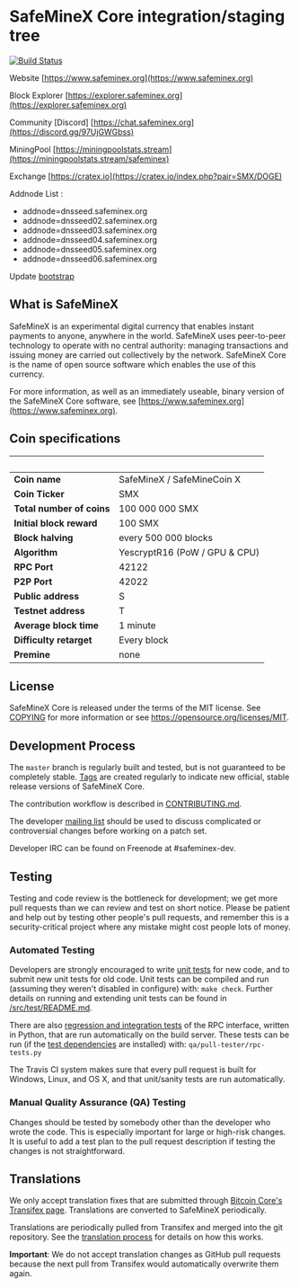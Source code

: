 SafeMineX Core integration/staging tree
=====================================

[![Build Status](https://travis-ci.org/safeminex/safeminex.svg?branch=master)](https://travis-ci.org/safeminex/safeminex)

Website [https://www.safeminex.org](https://www.safeminex.org) 

Block Explorer [https://explorer.safeminex.org](https://explorer.safeminex.org)

Community [Discord] [https://chat.safeminex.org](https://discord.gg/97UjGWGbss)

MiningPool [https://miningpoolstats.stream](https://miningpoolstats.stream/safeminex)

Exchange [https://cratex.io](https://cratex.io/index.php?pair=SMX/DOGE)

Addnode List : 
* addnode=dnsseed.safeminex.org
* addnode=dnsseed02.safeminex.org
* addnode=dnsseed03.safeminex.org
* addnode=dnsseed04.safeminex.org
* addnode=dnsseed05.safeminex.org
* addnode=dnsseed06.safeminex.org

Update [bootstrap](https://mega.nz/file/eJYySB6B#G7CRt11YVZZHFMIgWo75sJ1ZxxMS-9ybNv7tRpdKW34)

What is SafeMineX
----------------

SafeMineX is an experimental digital currency that enables instant payments to
anyone, anywhere in the world. SafeMineX uses peer-to-peer technology to operate
with no central authority: managing transactions and issuing money are carried
out collectively by the network. SafeMineX Core is the name of open source
software which enables the use of this currency.

For more information, as well as an immediately useable, binary version of
the SafeMineX Core software, see [https://www.safeminex.org](https://www.safeminex.org).


## Coin specifications
&nbsp; | &nbsp;
------ | ------
**Coin name** | SafeMineX / SafeMineCoin X
**Coin Ticker** | SMX
**Total number of coins** | 100 000 000 SMX
**Initial block reward** | 100 SMX
**Block halving** | every 500 000 blocks
**Algorithm** | YescryptR16 (PoW / GPU & CPU)
**RPC Port** | 42122
**P2P Port** | 42022
**Public address** | S
**Testnet address** | T
**Average block time** | 1 minute
**Difficulty retarget** | Every block
**Premine** | none


License
-------

SafeMineX Core is released under the terms of the MIT license. See [COPYING](COPYING) for more
information or see https://opensource.org/licenses/MIT.

Development Process
-------------------

The `master` branch is regularly built and tested, but is not guaranteed to be
completely stable. [Tags](https://github.com/safeminex/safeminex/tags) are created
regularly to indicate new official, stable release versions of SafeMineX Core.

The contribution workflow is described in [CONTRIBUTING.md](CONTRIBUTING.md).

The developer [mailing list](https://groups.google.com/forum/#!forum/safeminex)
should be used to discuss complicated or controversial changes before working
on a patch set.

Developer IRC can be found on Freenode at #safeminex-dev.

Testing
-------

Testing and code review is the bottleneck for development; we get more pull
requests than we can review and test on short notice. Please be patient and help out by testing
other people's pull requests, and remember this is a security-critical project where any mistake might cost people
lots of money.

### Automated Testing

Developers are strongly encouraged to write [unit tests](src/test/README.md) for new code, and to
submit new unit tests for old code. Unit tests can be compiled and run
(assuming they weren't disabled in configure) with: `make check`. Further details on running
and extending unit tests can be found in [/src/test/README.md](/src/test/README.md).

There are also [regression and integration tests](/qa) of the RPC interface, written
in Python, that are run automatically on the build server.
These tests can be run (if the [test dependencies](/qa) are installed) with: `qa/pull-tester/rpc-tests.py`

The Travis CI system makes sure that every pull request is built for Windows, Linux, and OS X, and that unit/sanity tests are run automatically.

### Manual Quality Assurance (QA) Testing

Changes should be tested by somebody other than the developer who wrote the
code. This is especially important for large or high-risk changes. It is useful
to add a test plan to the pull request description if testing the changes is
not straightforward.

Translations
------------

We only accept translation fixes that are submitted through [Bitcoin Core's Transifex page](https://www.transifex.com/projects/p/bitcoin/).
Translations are converted to SafeMineX periodically.

Translations are periodically pulled from Transifex and merged into the git repository. See the
[translation process](doc/translation_process.md) for details on how this works.

**Important**: We do not accept translation changes as GitHub pull requests because the next
pull from Transifex would automatically overwrite them again.
